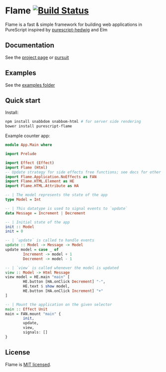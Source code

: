 # Flame [![Build Status](https://travis-ci.com/easafe/purescript-flame.svg?branch=master)](https://travis-ci.com/easafe/purescript-flame)

Flame is a fast & simple framework for building web applications in PureScript inspired by [purescript-hedwig](https://github.com/utkarshkukreti/purescript-hedwig) and Elm

## Documentation

See the [project page](https://flamepurs.org) or [pursuit](https://pursuit.purescript.org/packages/purescript-flame)

## Examples

See the [examples folder](/examples)

## Quick start

Install:

```bash
npm install snabbdom snabbom-html # for server side rendering
bower install purescript-flame
```

Example counter app:

```purescript
module App.Main where

import Prelude

import Effect (Effect)
import Flame (Html)
-- Update strategy for side effects free functions; see docs for other strategies
import Flame.Application.NoEffects as FAN
import Flame.HTML.Element as HE
import Flame.HTML.Attribute as HA

-- | The model represents the state of the app
type Model = Int

-- | This datatype is used to signal events to `update`
data Message = Increment | Decrement

-- | Initial state of the app
init :: Model
init = 0

-- | `update` is called to handle events
update :: Model -> Message -> Model
update model = case _ of
        Increment -> model + 1
        Decrement -> model - 1

-- | `view` is called whenever the model is updated
view :: Model -> Html Message
view model = HE.main "main" [
        HE.button [HA.onClick Decrement] "-",
        HE.text $ show model,
        HE.button [HA.onClick Increment] "+"
]

-- | Mount the application on the given selector
main :: Effect Unit
main = FAN.mount "main" {
        init,
        update,
        view,
        signals: []
}
```

## License

Flame is [MIT licensed](LICENSE).


